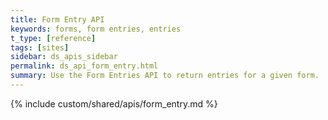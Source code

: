 ```yaml
---
title: Form Entry API
keywords: forms, form entries, entries
t_type: [reference]
tags: [sites]
sidebar: ds_apis_sidebar
permalink: ds_api_form_entry.html
summary: ​Use the Form Entries API to return entries for a given form.
---
```

{% include custom/shared/apis/form_entry.md %}